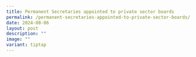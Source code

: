 ```yaml
---
title: Permanent Secretaries appointed to private sector boards
permalink: /permanent-secretaries-appointed-to-private-sector-boards/
date: 2024-08-06
layout: post
description: ""
image: ""
variant: tiptap
---
```

